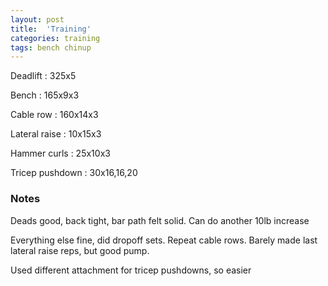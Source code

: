```yaml
---
layout: post
title:  'Training'
categories: training
tags: bench chinup
---
```


Deadlift  : 325x5

Bench : 165x9x3

Cable row : 160x14x3

Lateral raise : 10x15x3

Hammer curls  : 25x10x3

Tricep pushdown : 30x16,16,20

### Notes

Deads good, back tight, bar path felt solid. Can do another 10lb increase

Everything else fine, did dropoff sets. Repeat cable rows. Barely made last lateral raise reps, but good pump.

Used different attachment for tricep pushdowns, so easier
